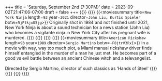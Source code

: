 +++
title = 'Saturday, September 2nd (7:30PM)'
date = 2023-09-02T21:47:06-07:00
draft = false
+++
{{<movienight>}}
{{<movie>}}
{{<moviesummary title=`New York Ninja` length=`93` year=`2021` director=`John Liu, Kurtis Spieler` botw=`5jPtkjxU5jg`>}}
Originally shot in 1984 and not finished until 2021, New York Ninja is about a sound technician for a news station (John Liu) who becomes a vigilante ninja in New York City after his pregnant wife is murdered.
{{</moviesummary>}}
{{<movietrailer X1wMt3fgOyM>}}
{{</movie>}}
{{<movie>}}
{{<moviesummary title=`American Rickshaw` length=`93` year=`1989` director=`Sergio Martino` botw=`-F0jtrV3RxI`>}}
In a movie with way, way too much plot, a Miami manual rickshaw driver finds himself entangled in the murder of a man he just met. He becomes part of a good vs evil battle between an ancient Chinese witch and a televangelist.
<br/><br/>
Directed by Sergio Martino, director of such classics as 'Hands of Steel'
{{</moviesummary>}}
{{<movietrailer HY0guCiwzBw>}}
{{</movie>}}
{{</movienight>}}